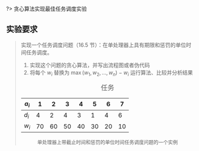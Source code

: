 ?> 贪心算法实现最佳任务调度实验

## 实验要求
 
> 实现一个任务调度问题（16.5 节）：在单处理器上具有期限和惩罚的单位时间任务调度。
> 
> 1. 实现这个问题的贪心算法，并写出流程图或者伪代码
> 2. 将每个 $w_i$ 替换为 $\max(w_1,w_2, ..., w_n) - w_i$ 运行算法、比较并分析结果
> 
> <center>
> 
> <font size="4">任务</font>
> 
> | $a_i$ | 1   | 2   | 3   | 4   | 5   | 6   | 7   |
> | ----- | --- | --- | --- | --- | --- | --- | --- |
> | $d_i$ | 4   | 2   | 4   | 3   | 1   | 4   | 6   |
> | $w_i$ | 70  | 60  | 50  | 40  | 30  | 20  | 10  |
> 
> <font size="2">单处理器上带截止时间和惩罚的单位时间任务调度问题的一个实例</font>
> 
> </center>